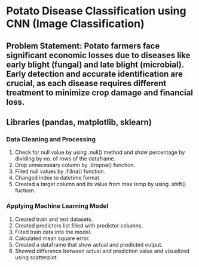 # Potato Disease Classification using CNN (Image Classification)

## Problem Statement: Potato farmers face significant economic losses due to diseases like early blight (fungal) and late blight (microbial). Early detection and accurate identification are crucial, as each disease requires different treatment to minimize crop damage and financial loss.

## Libraries (pandas, matplotlib, sklearn)

### Data Cleaning and Processing

1. Check for null value by using .null() method and show percentage by dividing by no. of rows of the dataframe.
2. Drop unnecessary column by .dropna() function.
3. Filled null values by .fillna() function.
4. Changed index to datetime format.
5. Created a target column and its value from max temp by using .shift() fuctiom.
### Applying Machine Learning Model

1. Created train and test datasets.
2. Created predictors list filled with predictor columns.
3. Fiited train data into the model.
4. Calculated mean square error.
5. Created a dataframe that show actual and predicted output.
6. Showed difference between actual and prediction value and visualized using scatterplot.
